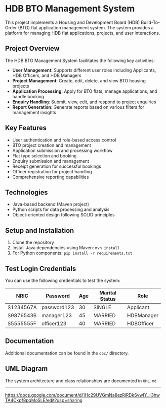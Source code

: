 # HDB BTO Management System

This project implements a Housing and Development Board (HDB) Build-To-Order (BTO) flat application management system. The system provides a platform for managing HDB flat applications, projects, and user interactions.

## Project Overview

The HDB BTO Management System facilitates the following key activities:

- **User Management**: Supports different user roles including Applicants, HDB Officers, and HDB Managers
- **Project Management**: Create, edit, delete, and view BTO housing projects
- **Application Processing**: Apply for BTO flats, manage applications, and handle booking
- **Enquiry Handling**: Submit, view, edit, and respond to project enquiries
- **Report Generation**: Generate reports based on various filters for management insights

## Key Features

- User authentication and role-based access control
- BTO project creation and management
- Application submission and processing workflow
- Flat type selection and booking
- Enquiry submission and management
- Receipt generation for successful bookings
- Officer registration for project handling
- Comprehensive reporting capabilities

## Technologies

- Java-based backend (Maven project)
- Python scripts for data processing and analysis
- Object-oriented design following SOLID principles

## Setup and Installation

1. Clone the repository
2. Install Java dependencies using Maven: `mvn install`
3. For Python components: `pip install -r requirements.txt`

## Test Login Credentials

You can use the following credentials to test the system:

| NRIC      | Password    | Age | Marital Status | Role        |
|-----------|-------------|-----|----------------|-------------|
| S1234567A | password123 | 30  | SINGLE         | Applicant   |
| S9876543B | manager123  | 45  | MARRIED        | HDBManager  |
| S5555555F | officer123  | 40  | MARRIED        | HDBOfficer  |

## Documentation

Additional documentation can be found in the `doc/` directory.

## UML Diagram

The system architecture and class relationships are documented in `UML.md`.

---

https://docs.google.com/document/d/1Hc29UVGmNa8ezRiRDkSvwIY_-3hwTA4Ckpf8pqMoSLE/edit?usp=sharing
